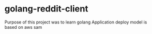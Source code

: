 # golang-reddit-client

Purpose of this project was to learn golang
Application deploy model is based on aws sam
